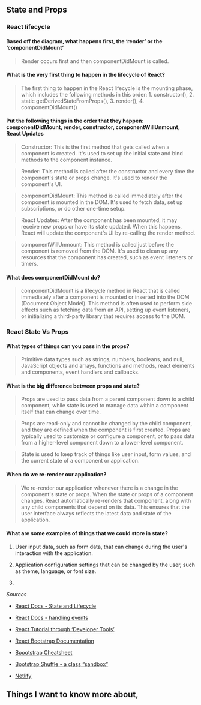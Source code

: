 ## State and Props

### React lifecycle

#### Based off the diagram, what happens first, the ‘render’ or the ‘componentDidMount’

> Render occurs first and then componentDidMount is called.

#### What is the very first thing to happen in the lifecycle of React?

> The first thing to happen in the React lifecycle is the mounting phase, which includes the following methods in this order: 1. constructor(), 2. static getDerivedStateFromProps(), 3. render(), 4. componentDidMount()

#### Put the following things in the order that they happen: componentDidMount, render, constructor, componentWillUnmount, React Updates

> Constructor: This is the first method that gets called when a component is created. It's used to set up the initial state and bind methods to the component instance.

> Render: This method is called after the constructor and every time the component's state or props change. It's used to render the component's UI.

> componentDidMount: This method is called immediately after the component is mounted in the DOM. It's used to fetch data, set up subscriptions, or do other one-time setup.

> React Updates: After the component has been mounted, it may receive new props or have its state updated. When this happens, React will update the component's UI by re-calling the render method.

> componentWillUnmount: This method is called just before the component is removed from the DOM. It's used to clean up any resources that the component has created, such as event listeners or timers.

#### What does componentDidMount do?

> componentDidMount is a lifecycle method in React that is called immediately after a component is mounted or inserted into the DOM (Document Object Model).
This method is often used to perform side effects such as fetching data from an API, setting up event listeners, or initializing a third-party library that requires access to the DOM.

### React State Vs Props

#### What types of things can you pass in the props?

> Primitive data types such as strings, numbers, booleans, and null, JavaScript objects and arrays, functions and methods, react elements and components, event handlers and callbacks.

#### What is the big difference between props and state?

> Props are used to pass data from a parent component down to a child component, while state is used to manage data within a component itself that can change over time.

> Props are read-only and cannot be changed by the child component, and they are defined when the component is first created. Props are typically used to customize or configure a component, or to pass data from a higher-level component down to a lower-level component.

> State is used to keep track of things like user input, form values, and the current state of a component or application.

#### When do we re-render our application?

> We re-render our application whenever there is a change in the component's state or props. When the state or props of a component changes, React automatically re-renders that component, along with any child components that depend on its data. This ensures that the user interface always reflects the latest data and state of the application.

#### What are some examples of things that we could store in state?

1. User input data, such as form data, that can change during the user's interaction with the application.

2. Application configuration settings that can be changed by the user, such as theme, language, or font size.

3. 

*Sources*
- [React Docs - State and Lifecycle](https://reactjs.org/docs/state-and-lifecycle.html)

- [React Docs - handling events](https://reactjs.org/docs/handling-events.html)

- [React Tutorial through ‘Developer Tools’](https://reactjs.org/tutorial/tutorial.html)

- [React Bootstrap Documentation](https://react-bootstrap.github.io/)

- [Boootstrap Cheatsheet](https://getbootstrap.com/docs/5.0/examples/cheatsheet/)

- [Bootstrap Shuffle - a class “sandbox”](https://bootstrapshuffle.com/classes)

- [Netlify](https://www.netlify.com/)

## Things I want to know more about,

